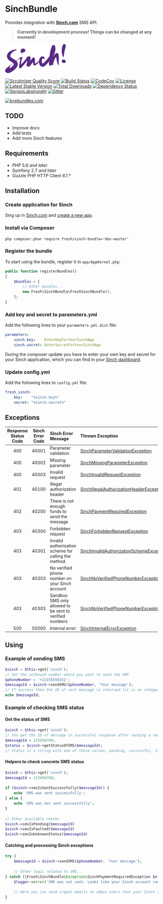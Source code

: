 # SinchBundle

Provides integration with **[Sinch.com](https://www.sinch.com)** SMS API.

> **Currently in development process! Things can be changed at any moment!**

![Sinch Logo](/Resources/images/sinch-logo.png)

[![Scrutinizer Quality Score](https://img.shields.io/scrutinizer/g/fre5h/SinchBundle.svg?style=flat-square)](https://scrutinizer-ci.com/g/fre5h/SinchBundle/)
[![Build Status](https://img.shields.io/travis/fre5h/SinchBundle.svg?style=flat-square)](https://travis-ci.org/fre5h/SinchBundle)
[![CodeCov](https://img.shields.io/codecov/c/github/fre5h/SinchBundle.svg?style=flat-square)](https://codecov.io/github/fre5h/SinchBundle)
[![License](https://img.shields.io/packagist/l/fresh/sinch-bundle.svg?style=flat-square)](https://packagist.org/packages/fresh/sinch-bundle)
[![Latest Stable Version](https://img.shields.io/packagist/v/fresh/sinch-bundle.svg?style=flat-square)](https://packagist.org/packages/fresh/sinch-bundle)
[![Total Downloads](https://img.shields.io/packagist/dt/fresh/sinch-bundle.svg?style=flat-square)](https://packagist.org/packages/fresh/sinch-bundle)
[![Dependency Status](https://img.shields.io/versioneye/d/php/fresh:sinch-bundle.svg?style=flat-square)](https://www.versioneye.com/user/projects/562fcca536d0ab00190015a7)
[![SensioLabsInsight](https://img.shields.io/sensiolabs/i/2303fcfb-2e4b-45b3-8b37-6d1e7598acf4.svg?style=flat-square)](https://insight.sensiolabs.com/projects/2303fcfb-2e4b-45b3-8b37-6d1e7598acf4)
[![Gitter](https://img.shields.io/badge/gitter-join%20chat-brightgreen.svg?style=flat-square)](https://gitter.im/fre5h/SinchBundle?utm_source=badge&utm_medium=badge&utm_campaign=pr-badge&utm_content=badge)

[![knpbundles.com](http://knpbundles.com/fre5h/SinchBundle/badge-short)](http://knpbundles.com/fre5h/SinchBundle)

## TODO

* Improve docs
* Add tests
* Add more Sinch features

## Requirements

* PHP 5.6 *and later*
* Symfony 2.7 *and later*
* Guzzle PHP HTTP Client *6.1.**

## Installation

### Create application for Sinch

Sing up in [Sinch.com](https://www.sinch.com) and [create a new app](https://www.sinch.com/dashboard/#/quickstart).

### Install via Composer

```php composer.phar require fresh/sinch-bundle='dev-master'```

### Register the bundle

To start using the bundle, register it in `app/AppKernel.php`:

```php
public function registerBundles()
{
    $bundles = [
        // Other bundles...
        new Fresh\SinchBundle\FreshSinchBundle(),
    ];
}
```

### Add key and secret to parameters.yml

Add the following lines to your `parameters.yml.dist` file:

```yml
parameters:
    sinch.key:    EnterKeyForYourSinchApp
    sinch.secret: EnterSecretForYourSinchApp
```

During the composer update you have to enter your own key and secret for your Sinch application, which you can find
in your [Sinch dashboard](https://www.sinch.com/dashboard/#/apps).

### Update config.yml

Add the following lines to `config.yml` file:

```yml
fresh_sinch:
    key:    "%sinch.key%"
    secret: "%sinch.secret%"
```

## Exceptions

| Response Status Code | Sinch Error Code |                  Sinch Error Message                    | Thrown Exception                                                                                                                                          |
|:--------------------:|:----------------:|:--------------------------------------------------------|:----------------------------------------------------------------------------------------------------------------------------------------------------------|
|          400         |       40001      | Parameter validation                                    | [SinchParameterValidationException](./Exception/BadRequest/SinchParameterValidationException.php "SinchParameterValidationException")
|          400         |       40002      | Missing parameter                                       | [SinchMissingParameterException](./Exception/BadRequest/SinchMissingParameterException.php "SinchMissingParameterException")
|          400         |       40003      | Invalid request                                         | [SinchInvalidRequestException](./Exception/BadRequest/SinchInvalidRequestException.php "SinchInvalidRequestException")
|          401         |       40100      | Illegal authorization header                            | [SinchIllegalAuthorizationHeaderException](./Exception/Unauthorized/SinchIllegalAuthorizationHeaderException.php "SinchIllegalAuthorizationHeaderException")
|          402         |       40200      | There is not enough funds to send the message           | [SinchPaymentRequiredException](./Exception/PaymentRequired/SinchPaymentRequiredException.php "SinchPaymentRequiredException")
|          403         |       40300      | Forbidden request                                       | [SinchForbiddenRequestException](./Exception/Forbidden/SinchForbiddenRequestException.php "SinchForbiddenRequestException")
|          403         |       40301      | Invalid authorization scheme for calling the method     | [SinchInvalidAuthorizationSchemeException](./Exception/Forbidden/SinchInvalidAuthorizationSchemeException.php "SinchInvalidAuthorizationSchemeException") |
|          403         |       40303      | No verified phone number on your Sinch account          | [SinchNoVerifiedPhoneNumberException](./Exception/Forbidden/SinchNoVerifiedPhoneNumberException.php "SinchNoVerifiedPhoneNumberException")
|          403         |       40303      | Sandbox SMS only allowed to be sent to verified numbers | [SinchNoVerifiedPhoneNumberException](./Exception/Forbidden/SinchNoVerifiedPhoneNumberException.php "SinchNoVerifiedPhoneNumberException")
|          500         |       50000      | Internal error                                          | [SinchInternalErrorException](./Exception/InternalServerError/SinchInternalErrorException.php "SinchInternalErrorException")

## Using

### Example of sending SMS

```php
$sinch = $this->get('sinch');
// Set the outbound number where you want to send the SMS
$phoneNumber = '+13155555552'; 
$messageId = $sinch->sendSMS($phoneNumber, 'Your message');
// If success then the ID of sent message is returned (it is an integer value)
echo $messageId;
```

### Example of checking SMS status

#### Get the status of SMS

```php
$sinch = $this->get('sinch');
// You get the ID of message in successful response after sending a sms
$messageId = 123456789;
$status = $sinch->getStatusOfSMS($messageId);
// Status is a string with one of these values: pending, successful, faulted, unknown
```

#### Helpers to check concrete SMS status

```php
$sinch = $this->get('sinch');
$messageId = 123456789;

if ($sinch->smsIsSentSuccessfully($messageId)) {
    echo 'SMS was sent successfully';
} else {
    echo 'SMS was not sent successfully';
}

// Other available checks
$sinch->smsIsPending($messageId)
$sinch->smsIsFaulted($messageId)
$sinch->smsInUnknownStatus($messageId)
```

#### Catching and processing Sinch exceptions

```php
try {
    $messageId = $sinch->sendSMS($phoneNumber, 'Your message');
    
    // Other logic related to SMS...
} catch (\Fresh\SinchBundle\Exception\SinchPaymentRequiredException $e) {
    $logger->error('SMS was not sent. Looks like your Sinch account run out of money');
    
    // Here you can send urgent emails to admin users that your Sinch account run out of money
}
```
